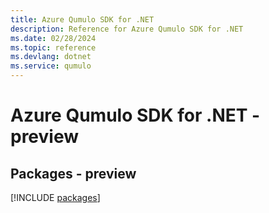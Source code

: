 ```yaml
---
title: Azure Qumulo SDK for .NET
description: Reference for Azure Qumulo SDK for .NET
ms.date: 02/28/2024
ms.topic: reference
ms.devlang: dotnet
ms.service: qumulo
---
```

# Azure Qumulo SDK for .NET - preview
## Packages - preview
[!INCLUDE [packages](qumulo-index.md)]